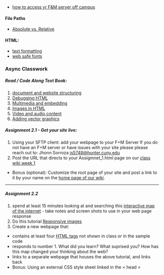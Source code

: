 * [how to access yr F&M server off campus](https://fm.hunter.cuny.edu/resources/support/accessing-your-undergraduate-home-directory/)
#### File Paths
* [Absolute vs. Relative](https://www.coffeecup.com/help/articles/absolute-vs-relative-pathslinks/)

#### HTML:
* [text formatting](https://www.w3schools.com/css/css_text.asp)
* [web safe fonts](https://www.w3schools.com/cssref/css_websafe_fonts.php)


### Async Classwork
##### Read / Code Along Text Book:
1. [document and website structuring](https://developer.mozilla.org/en-US/docs/Learn/HTML/Introduction_to_HTML/Document_and_website_structure)
2. [Debugging HTML](https://developer.mozilla.org/en-US/docs/Learn/HTML/Introduction_to_HTML/Debugging_HTML)
3. [Multimedia and embedding](https://developer.mozilla.org/en-US/docs/Learn/HTML/Multimedia_and_embedding)
4. [Images in HTML](https://developer.mozilla.org/en-US/docs/Learn/HTML/Multimedia_and_embedding/Images_in_HTML)
5. [Video and audio content](https://developer.mozilla.org/en-US/docs/Learn/HTML/Multimedia_and_embedding/Video_and_audio_content)
6. [Adding vector graphics](https://developer.mozilla.org/en-US/docs/Learn/HTML/Multimedia_and_embedding/Adding_vector_graphics_to_the_Web)


##### Assignment 2.1 - Get your site live:
1. Using your SFTP client: add your webpage to your F+M Server
If you do not have an F+M server or have issues with your site please please reach out to: Jhonn Sorroza <js5748@hunter.cuny.edu>
2. Post the URL that directs to your Assigmnet_1.html page on our [class wiki week 1](https://github.com/rebleo/webProductionSpring2024/wiki/Week-01)
  * Bonus (optional): Customize the root page of your site and post a link to it by your name on the [home page of our wiki](https://github.com/rebleo/webProductionSpring2024/wiki).

***

##### Assignment 2.2
1. spend at least 15 minutes looking at and searching this [interactive map of the internet](https://classic.qz.com/map-of-the-internet/) - take notes and screen shots to use in your web page response
2. Do this tutorial [Responsive images](https://developer.mozilla.org/en-US/docs/Learn/HTML/Multimedia_and_embedding/Responsive_images)
3. Create a new webpage that:
 * contains at least four [HTML tags](https://developer.mozilla.org/en-US/docs/Web/HTML/Element) not shown in class or in the sample code
 * responds to number 1. What did you learn? What suprised you? How has this map changed your thinking about the web?
 * links to a separate webpage that houses the above tutorial, and links back
 * Bonus: Using an external CSS style sheet linked in the < head >

